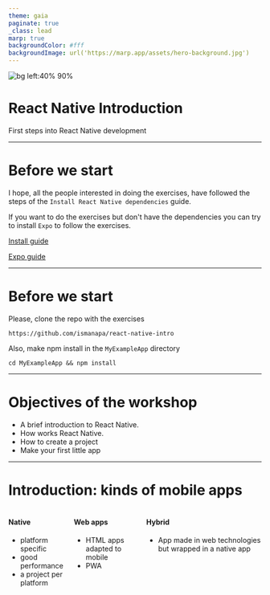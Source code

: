 ```yaml
---
theme: gaia
paginate: true
_class: lead
marp: true
backgroundColor: #fff
backgroundImage: url('https://marp.app/assets/hero-background.jpg')
---
```


<style>
section .two-colums {
    overflow: visible;
    display: grid;
    grid-template-columns: 500px 500px;
    grid-template-rows: 100px auto;
    grid-template-areas: 
        "slideheading slideheading"
        "leftpanel rightpanel";
}

section .columns {
    text-align: center;
    overflow: visible;
    display: flex;
    align-items: center;
}

section .colum {
  margin: 16px;
  flex: 1;
}

section .alert {
  margin-top: .5rem;
  background-color: #d6d8d9;
  border: 1px solid #c6c8ca;
  border-radius: .25rem;
  padding: .75rem 1.25rem;
}

section .small {
  font-size: 25px; 
  text-align:center; 
  background-color: #d6d8d9;
}
</style>

![bg left:40% 90%](./react-icon.png)

# **React Native Introduction**

First steps into React Native development

---

# Before we start

I hope, all the people interested in doing the exercises, have followed the steps of the `Install React Native dependencies` guide. 

If you want to do the exercises but don't have the dependencies you can try to install `Expo` to follow the exercises.

[Install guide](https://gist.github.com/ismanapa/52ccd39516a47d9136e882f2becfef6d)

[Expo guide](https://reactnative.dev/docs/environment-setup)

---

# Before we start

Please, clone the repo with the exercises

```
https://github.com/ismanapa/react-native-intro
```

Also, make npm install in the `MyExampleApp` directory

```
cd MyExampleApp && npm install
```

---

# Objectives of the workshop

- A brief introduction to React Native.
- How works React Native.
- How to create a project
- Make your first little app

---

# Introduction: kinds of mobile apps

<div class="columns" style="height: 80%;">
  <div class="colum">

  #### Native
  - platform specific
  - good performance
  - a project per platform

  </div>
  <div class="colum">

  #### Web apps
  - HTML apps adapted to mobile
  - PWA

  </div>
  <div class="colum">

  #### Hybrid
  - App made in web technologies but wrapped in a native app

  </div>
</div>

---

# What is React Native

A framework for building native apps using React. In short, a kind of react renderer which targets mobile apps, iOS and Android.

<div class="columns" style="text-align: center;">
  <div class="colum" style="margin: 0;">

  ![](./renderer.png)

  </div>
</div>

There are also other renderers:

```
react-canvas react-blessed react-vr react-pdf react-fs-renderer
```
---

# How is a React Native component?

In `react-dom` we use the building blocks from the web (div,span,table) and `react-native` use his own building blocks. 

<div class="columns" style="text-align: center;">
  <div class="colum" style="margin: 0;">

  ![](./component.PNG)

  </div>
</div>

---

# Lots of building blocks

<div class="columns" >
  <div class="colum">
  
  SafeAreaView
  StatusBar
  ScrollView
  Switch
  TextInput
  RefreshControl
  </div>
  <div class="colum">

  Text
  Button
  View
  Image
  ImageBackground
  Pressable
  </div>
</div>

<div class="alert">
Every core component have traduction to a native component
</div>

---

# Lots of apis

[react-native-sensors](https://github.com/react-native-sensors/react-native-sensors) (accelerometer, gyroscope, magnetometer, barometer )

[react-native-device-info](https://github.com/react-native-device-info/react-native-device-info) (Id, OS, manufacturer, battery, etc...)

[react-native-maps](https://github.com/react-native-maps/react-native-maps)

[react-native-camera](https://github.com/react-native-camera/react-native-camera)

<div class="alert">
If there is no package, you can always develop a native module
</div>

---

# How works React Native?

Asynchronous bidirectional communication between Javascript and Native side via `bridge`.

<div class="columns" style="text-align: center;">
  <div class="colum" style="margin: 0;">

  ![width:1000px](./bridge_01.png)
  </div>
</div>

---

# Bridge in a nutshell

In short, the bridge component is a message broker which interprets messages sent in json. 

<div class="columns" style="text-align: center;">
  <div class="colum" style="margin: 0;">

  ![width:1000px](./bridge-log.png)
  </div>
</div>

---

# Bridge implementations

Every platform has its own implementation of the bridge on the native side.

<div class="columns" style="text-align: center;">
  <div class="colum" style="margin: 0; font-size: 16px;">

  ![width:800px](./bridge-android.png)
  Android bridge
  </div>
</div>

<div class="columns" style="text-align: center;">
  <div class="colum" style="margin: 0; font-size: 16px;">

  ![width:800px](./bridge-ios.png)
  iOS bridge
  </div>
</div>

---

# Other implementations

React Native can target other platforms because the agnostics nature of the bridge. For example we have: 

[React Native for Windows + macOS](https://microsoft.github.io/react-native-windows/)

[React Native web 🤯](https://github.com/necolas/react-native-web)

---
<!-- _class: lead -->

![bg left:40% 90%](./bored.png)

# This is very interesting.... but where is the code?

---

# How to start a project

ES6 version
```
npx react-native init AwesomeProject
```

Typescript version
```
npx react-native init AwesomeProject --template react-native-template-typescript
```

---

# Project anatomy

<div class="columns" style="text-align: center;">
  <div class="colum" style="margin: 0;">

  Javascript
  ![height:450px](./js_folder.png)
  </div>
  <div class="colum" style="margin: 0;">

  Android
  ![height:450px](./android_folder.png)
  </div>

  <div class="colum" style="margin: 0;">

  iOS
  ![height:450px](./ios_folder.png)
  </div>
</div>

---
<!-- _class: lead -->

![bg left:40% 60%](./emulator.png)

# Let's start the workshop

Does everybody have his environment ready?

Ready Steady Open Emulators!

Start project!

<div class="alert" style="text-align: center;">
npx react-native run-android
</div>

---

# Plain poker: an estimating tool

<div class="columns" style="text-align: center;">
  <div class="colum" style="margin: 0;">

  ![height:500px](./demo_3.PNG)
  </div>

  <div class="colum" style="margin: 0;">

  ![height:500px](./demo_5.PNG)
  </div>
</div>

---

# Example 1: Building blocks


<div class="columns" style="text-align: center;">
  <div class="colum" style="margin: 0;">

  ![height:500px](./demo_1_code.PNG)
  </div>

  <div class="colum" style="margin: 0;">

  ![height:500px](./demo_1.PNG)
  </div>
</div>

---

# Example 2: Styling components

<div class="columns" style="text-align: center;">
  <div class="colum" style="margin: 0;">

  ![height:500px](./demo_2_code.PNG)
  </div>

  <div class="colum" style="margin: 0;">

  ![width:600px](./demo_2_code_2.PNG)
  </div>
</div>

---


# Example 2: Styling components

<div class="small">
  You can start with this branch <strong>example-2-start</strong>
</div>

<div class="columns" style="text-align: center;">
  <div class="colum" style="margin: 0;">

  This is our objective. Don't worry about the layout distribution. Feel free to make other styles 😉

  <div class="alert">
  Buttons are special components and don't have style prop!
  </div>

  ![height:80px](./demo_2_code_3.PNG)
  </div>

  <div class="colum" style="margin: 0;">

  ![height:460px](./demo_2.PNG)
  </div>
</div>

---

# Example 3: App layout

<div class="small">
  You can start with this branch <strong>example-3-start</strong>
</div>

<div class="columns" style="text-align: center;">
  <div class="colum" style="margin: 0;">

  React Native lives in the flexbox realm. This is the display for all containers.

  ![height:150px](./demo_3_code.PNG)
  </div>

  <div class="colum" style="margin: 0;">

  ![height:480px](./demo_3.PNG)
  </div>
</div>

---

# Example 4: Navigation

In web development, we have the `history navigator` where we have a history of visited pages.

<div class="columns" style="text-align: center;">
  <div class="colum" style="margin: 0;">

  In mobile development, navigation follows other patterns. In our example, we are going to use a stack navigator. But there are other navigators like `drawer`.
  </div>

  <div class="colum" style="margin: 0;">

  ![height:350px](./stack_navigator.png)
  </div>
</div>

---

# Example 4: Navigation

<div class="small">
  You can start with this branch <strong>example-4-start</strong>
</div>

Create a new stack navigator in the App component and also a new Page component.

<div class="columns" style="text-align: center;">
  <div class="colum" style="margin: 0;">
  
  ![height:350px](./demo_4_code_1.png)
  </div>

  <div class="colum" style="margin: 0;">

  ![height:350px](./demo_4_code_2.png)
  </div>
</div>

---

# Example 5: Lists

<div class="small">
  You can start with this branch <strong>example-5-start</strong>
</div>

<div class="columns" style="text-align: center;">
  <div class="colum" style="margin: 0;">
  
  React Native has also components to make a list of items with scroll. For example, `FlatList` is a good element to make a long list of data because is optimized to only renders elements that are currently showing on the screen.
  </div>

  <div class="colum" style="margin: 0;">

  ![height:470px](./demo_5_code.png)
  </div>
</div>

---

# Example 5: Lists

<div class="columns" style="text-align: center;">
  <div class="colum" style="margin: 0;">
  
  ![height:500px](./demo_5_code.png)
  </div>

  <div class="colum" style="margin: 0;">

  ![height:500px](./demo_5.png)
  </div>
</div>

---

# Example 6: Finishing the app

<div class="small">
  You can start with this branch <strong>example-6-start</strong>
</div>

In the last exercise, everyone is going to finish the app on their own.

The objective is to press over a value a show it to your partners in the estimation. 

Later is will show my final solution (very simple)

---

# Bonus track: Building your app

To test the app like a real application we have to build the final bundle and install it on a real device. 

In the repository, there is a Github Action pipeline with the steps to build our app and publish it to AppCenter.

Later, with the AppCenter app, we can install the application on a real device and tests it.

Let's check the process!

---

<!-- _class: lead -->

# **Thanks!!**
